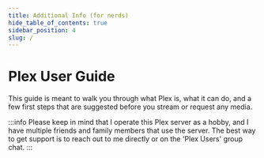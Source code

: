 ```yaml
---
title: Additional Info (for nerds)
hide_table_of_contents: true
sidebar_position: 4
slug: /
---
```


# Plex User Guide

This guide is meant to walk you through what Plex is, what it can do, and a few first steps that are suggested before you stream or request any media.

:::info
Please keep in mind that I operate this Plex server as a hobby, and I have multiple friends and family members that use the server. The best way to get support is to reach out to me directly or on the 'Plex Users' group chat.
:::